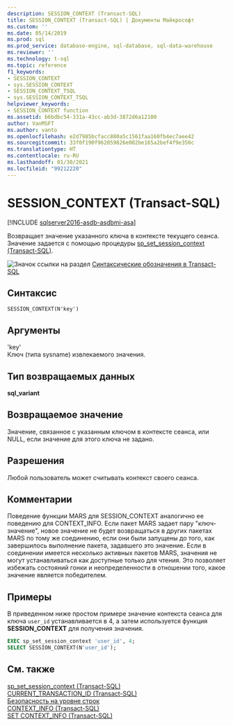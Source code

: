 ```yaml
---
description: SESSION_CONTEXT (Transact-SQL)
title: SESSION_CONTEXT (Transact-SQL) | Документы Майкрософт
ms.custom: ''
ms.date: 05/14/2019
ms.prod: sql
ms.prod_service: database-engine, sql-database, sql-data-warehouse
ms.reviewer: ''
ms.technology: t-sql
ms.topic: reference
f1_keywords:
- SESSION_CONTEXT
- sys.SESSION_CONTEXT
- SESSION_CONTEXT_TSQL
- sys.SESSION_CONTEXT_TSQL
helpviewer_keywords:
- SESSION_CONTEXT function
ms.assetid: b6bdbc54-331a-43cc-ab3d-3872d6a12100
author: VanMSFT
ms.author: vanto
ms.openlocfilehash: e2d7985bcfacc880a5c1561faa160fb4ec7aee42
ms.sourcegitcommit: 33f0f190f962059826e002be165a2bef4f9e350c
ms.translationtype: HT
ms.contentlocale: ru-RU
ms.lasthandoff: 01/30/2021
ms.locfileid: "99212220"
---
```

# <a name="session_context-transact-sql"></a>SESSION_CONTEXT (Transact-SQL)
[!INCLUDE [sqlserver2016-asdb-asdbmi-asa](../../includes/applies-to-version/sqlserver2016-asdb-asdbmi-asa.md)]

  Возвращает значение указанного ключа в контексте текущего сеанса. Значение задается с помощью процедуры [sp_set_session_context (Transact-SQL)](../../relational-databases/system-stored-procedures/sp-set-session-context-transact-sql.md).  
  
 ![Значок ссылки на раздел](../../database-engine/configure-windows/media/topic-link.gif "Значок ссылки на раздел") [Синтаксические обозначения в Transact-SQL](../../t-sql/language-elements/transact-sql-syntax-conventions-transact-sql.md)  
  
## <a name="syntax"></a>Синтаксис  
  
```syntaxsql  
SESSION_CONTEXT(N'key')  
```  
  
## <a name="arguments"></a>Аргументы
 'key'  
 Ключ (типа sysname) извлекаемого значения.  
  
## <a name="return-type"></a>Тип возвращаемых данных  
 **sql_variant**  
  
## <a name="return-value"></a>Возвращаемое значение  
 Значение, связанное с указанным ключом в контексте сеанса, или NULL, если значение для этого ключа не задано.  
  
## <a name="permissions"></a>Разрешения  
 Любой пользователь может считывать контекст своего сеанса.  
  
## <a name="remarks"></a>Комментарии  
 Поведение функции MARS для SESSION_CONTEXT аналогично ее поведению для CONTEXT_INFO. Если пакет MARS задает пару "ключ-значение", новое значение не будет возвращаться в других пакетах MARS по тому же соединению, если они были запущены до того, как завершилось выполнение пакета, задавшего это значение. Если в соединении имеется несколько активных пакетов MARS, значения не могут устанавливаться как доступные только для чтения. Это позволяет избежать состояний гонки и неопределенности в отношении того, какое значение является победителем.  
  
## <a name="examples"></a>Примеры  
 В приведенном ниже простом примере значение контекста сеанса для ключа `user_id` устанавливается в 4, а затем используется функция **SESSION_CONTEXT** для получения значения.  
  
```sql  
EXEC sp_set_session_context 'user_id', 4;  
SELECT SESSION_CONTEXT(N'user_id');  
```  
  
## <a name="see-also"></a>См. также  
 [sp_set_session_context (Transact-SQL)](../../relational-databases/system-stored-procedures/sp-set-session-context-transact-sql.md)   
 [CURRENT_TRANSACTION_ID (Transact-SQL)](../../t-sql/functions/current-transaction-id-transact-sql.md)   
 [Безопасность на уровне строк](../../relational-databases/security/row-level-security.md)   
 [CONTEXT_INFO  (Transact-SQL)](../../t-sql/functions/context-info-transact-sql.md)   
 [SET CONTEXT_INFO (Transact-SQL)](../../t-sql/statements/set-context-info-transact-sql.md)  
  
  
